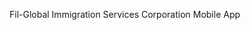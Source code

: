 <!-- 1) git clone
2) npm install
3) follow the instruction to install dependencies for android or ios https://reactnative.dev/docs/environment-setup
6) add file local.properties and paste this code "sdk.dir = C:\\Users\\USERNAME\\AppData\\Local\\Android\\sdk"
12) Start the emulator for the first time
13) npx react-native run-android

NOTE: if the error is javalang is out of memory please add to gradle.properties this: "org.gradle.jvmargs=-Xmx4608m" -->

Fil-Global Immigration Services Corporation Mobile App
